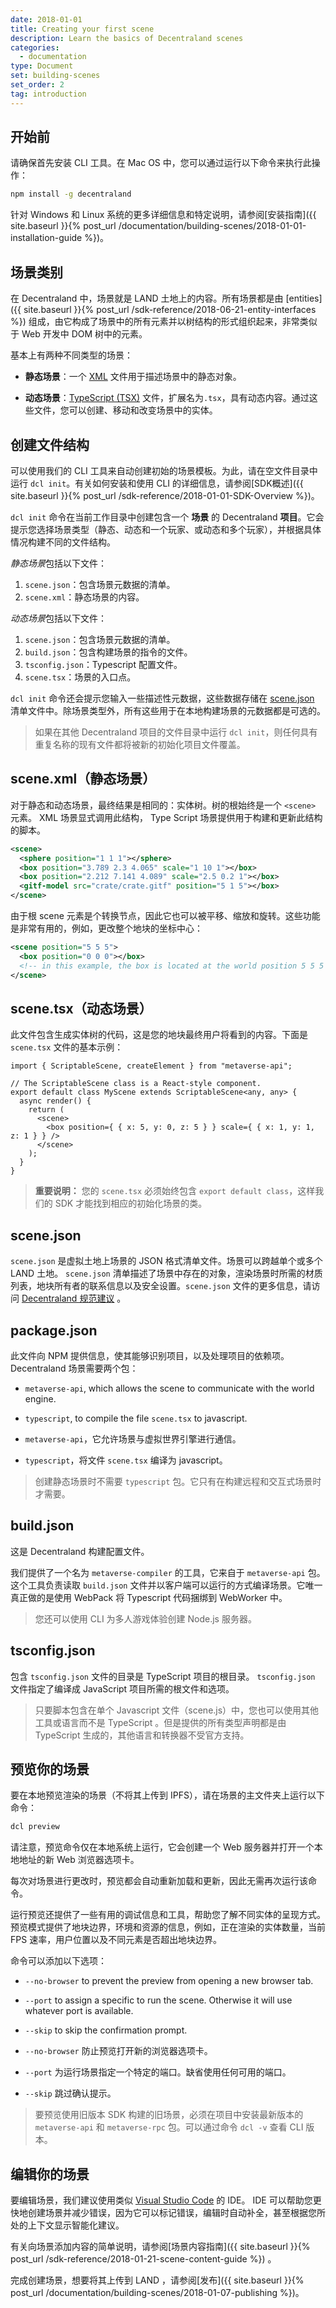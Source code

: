 ```yaml
---
date: 2018-01-01
title: Creating your first scene
description: Learn the basics of Decentraland scenes
categories:
  - documentation
type: Document
set: building-scenes
set_order: 2
tag: introduction
---
```



## 开始前

请确保首先安装 CLI 工具。在 Mac OS 中，您可以通过运行以下命令来执行此操作：

```bash
npm install -g decentraland
```

针对 Windows 和 Linux 系统的更多详细信息和特定说明，请参阅[安装指南]({{ site.baseurl }}{% post_url /documentation/building-scenes/2018-01-01-installation-guide %})。

## 场景类别

在 Decentraland 中，场景就是 LAND 土地上的内容。所有场景都是由 [entities]({{ site.baseurl }}{% post_url /sdk-reference/2018-06-21-entity-interfaces %}) 组成，由它构成了场景中的所有元素并以树结构的形式组织起来，非常类似于 Web 开发中 DOM 树中的元素。


基本上有两种不同类型的场景：

* **静态场景**：一个 [XML](https://en.wikipedia.org/wiki/XML) 文件用于描述场景中的静态对象。

* **动态场景**：[TypeScript (TSX)](https://www.typescriptlang.org/docs/handbook/jsx.html) 文件，扩展名为`.tsx`，具有动态内容。通过这些文件，您可以创建、移动和改变场景中的实体。


## 创建文件结构

可以使用我们的 CLI 工具来自动创建初始的场景模板。为此，请在空文件目录中运行 `dcl init`。有关如何安装和使用 CLI 的详细信息，请参阅[SDK概述]({{ site.baseurl }}{% post_url /sdk-reference/2018-01-01-SDK-Overview %})。

`dcl init` 命令在当前工作目录中创建包含一个 **场景** 的 Decentraland **项目**。它会提示您选择场景类型（静态、动态和一个玩家、或动态和多个玩家），并根据具体情况构建不同的文件结构。

*静态场景*包括以下文件：

1.  `scene.json`：包含场景元数据的清单。
2.  `scene.xml`：静态场景的内容。

*动态场景*包括以下文件：

1.  `scene.json`：包含场景元数据的清单。
2.  `build.json`：包含构建场景的指令的文件。
3.  `tsconfig.json`：Typescript 配置文件。
4.  `scene.tsx`：场景的入口点。

`dcl init` 命令还会提示您输入一些描述性元数据，这些数据存储在 [scene.json](https://github.com/decentraland/proposals/blob/master/dsp/0020.mediawiki) 
清单文件中。除场景类型外，所有这些用于在本地构建场景的元数据都是可选的。

> 如果在其他 Decentraland 项目的文件目录中运行 `dcl init`，则任何具有重复名称的现有文件都将被新的初始化项目文件覆盖。

## scene.xml（静态场景）

对于静态和动态场景，最终结果是相同的：实体树。树的根始终是一个 `<scene>` 元素。 XML 场景显式调用此结构， Type Script 场景提供用于构建和更新此结构的脚本。


```xml
<scene>
  <sphere position="1 1 1"></sphere>
  <box position="3.789 2.3 4.065" scale="1 10 1"></box>
  <box position="2.212 7.141 4.089" scale="2.5 0.2 1"></box>
  <gitf-model src="crate/crate.gitf" position="5 1 5"></box>
</scene>
```

由于根 scene 元素是个转换节点，因此它也可以被平移、缩放和旋转。这些功能是非常有用的，例如，更改整个地块的坐标中心：

```xml
<scene position="5 5 5">
  <box position="0 0 0"></box>
  <!-- in this example, the box is located at the world position 5 5 5 -->
</scene>
```

## scene.tsx（动态场景）

此文件包含生成实体树的代码，这是您的地块最终用户将看到的内容。下面是 `scene.tsx` 文件的基本示例：

```tsx
import { ScriptableScene, createElement } from "metaverse-api";

// The ScriptableScene class is a React-style component.
export default class MyScene extends ScriptableScene<any, any> {
  async render() {
    return (
      <scene>
        <box position={ { x: 5, y: 0, z: 5 } } scale={ { x: 1, y: 1, z: 1 } } />
      </scene>
    );
  }
}
```

> **重要说明：** 您的 `scene.tsx` 必须始终包含 `export default class`，这样我们的 SDK 才能找到相应的初始化场景的类。


## scene.json

`scene.json` 是虚拟土地上场景的 JSON 格式清单文件。场景可以跨越单个或多个 LAND 土地。 `scene.json` 清单描述了场景中存在的对象，渲染场景时所需的材质列表，地块所有者的联系信息以及安全设置。`scene.json` 文件的更多信息，请访问 [Decentraland 规范建议](https://github.com/decentraland/proposals/blob/master/dsp/0020.mediawiki) 。

## package.json

此文件向 NPM 提供信息，使其能够识别项目，以及处理项目的依赖项。 Decentraland 场景需要两个包：

* `metaverse-api`, which allows the scene to communicate with the world engine.
* `typescript`, to compile the file `scene.tsx` to javascript.

* `metaverse-api`，它允许场景与虚拟世界引擎进行通信。
* `typescript`，将文件 `scene.tsx` 编译为 javascript。

> 创建静态场景时不需要 `typescript` 包。它只有在构建远程和交互式场景时才需要。

## build.json

这是 Decentraland 构建配置文件。

我们提供了一个名为 `metaverse-compiler` 的工具，它来自于 `metaverse-api` 包。这个工具负责读取 `build.json` 文件并以客户端可以运行的方式编译场景。它唯一真正做的是使用 WebPack 将 Typescript 代码捆绑到 WebWorker 中。

> 您还可以使用 CLI 为多人游戏体验创建 Node.js 服务器。

## tsconfig.json

包含 `tsconfig.json` 文件的目录是 TypeScript 项目的根目录。 `tsconfig.json` 文件指定了编译成 JavaScript 项目所需的根文件和选项。

> 只要脚本包含在单个 Javascript 文件（scene.js）中，您也可以使用其他工具或语言而不是 TypeScript 。但是提供的所有类型声明都是由 TypeScript 生成的，其他语言和转换器不受官方支持。

## 预览你的场景

要在本地预览渲染的场景（不将其上传到 IPFS），请在场景的主文件夹上运行以下命令：

```bash
dcl preview
```
请注意，预览命令仅在本地系统上运行，它会创建一个 Web 服务器并打开一个本地地址的新 Web 浏览器选项卡。


每次对场景进行更改时，预览都会自动重新加载和更新，因此无需再次运行该命令。

运行预览还提供了一些有用的调试信息和工具，帮助您了解不同实体的呈现方式。预览模式提供了地块边界，环境和资源的信息，例如，正在渲染的实体数量，当前 FPS 速率，用户位置以及不同元素是否超出地块边界。

命令可以添加以下选项：

* `--no-browser` to prevent the preview from opening a new browser tab.
* `--port` to assign a specific to run the scene. Otherwise it will use whatever port is available.
* `--skip` to skip the confirmation prompt.

* `--no-browser` 防止预览打开新的浏览器选项卡。
* `--port` 为运行场景指定一个特定的端口。缺省使用任何可用的端口。
* `--skip` 跳过确认提示。


> 要预览使用旧版本 SDK 构建的旧场景，必须在项目中安装最新版本的 `metaverse-api` 和 `metaverse-rpc` 包。可以通过命令 `dcl -v` 查看 CLI 版本。


## 编辑你的场景

要编辑场景，我们建议使用类似 [Visual Studio Code](https://code.visualstudio.com/) 的 IDE。 IDE 可以帮助您更快地创建场景并减少错误，因为它可以标记错误，编辑时自动补全，甚至根据您所处的上下文显示智能化建议。

有关向场景添加内容的简单说明，请参阅[场景内容指南]({{ site.baseurl }}{% post_url /sdk-reference/2018-01-21-scene-content-guide %}) 。

完成创建场景，想要将其上传到 LAND ，请参阅[发布]({{ site.baseurl }}{% post_url /documentation/building-scenes/2018-01-07-publishing %})。
